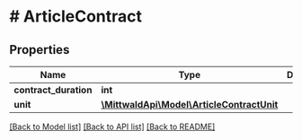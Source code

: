 # # ArticleContract

## Properties

Name | Type | Description | Notes
------------ | ------------- | ------------- | -------------
**contract_duration** | **int** |  | [optional]
**unit** | [**\MittwaldApi\Model\ArticleContractUnit**](ArticleContractUnit.md) |  | [optional]

[[Back to Model list]](../../README.md#models) [[Back to API list]](../../README.md#endpoints) [[Back to README]](../../README.md)
